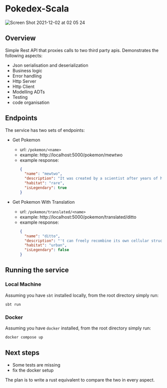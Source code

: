 # Pokedex-Scala

![Screen Shot 2021-12-02 at 02 05 24](https://user-images.githubusercontent.com/13497500/144344171-7bf35e27-d885-4297-87fc-7aa97c786f6e.png)

## Overview

Simple Rest API that proxies calls to two third party apis. Demonstrates the following aspects:

- Json serialisation and deserialization
- Business logic
- Error handling
- Http Server
- Http Client
- Modelling ADTs
- Testing
- code organisation

## Endpoints

The service has two sets of endpoints: 

- Get Pokemon 
  - url: `/pokemon/<name>`
  - example: http://localhost:5000/pokemon/mewtwo
  - example response:
    ```json
    {
      "name": "mewtwo",
      "description": "It was created by a scientist after years of horrific gene splicing and DNA engineering experiments.",
      "habitat": "rare",
      "isLegendary": true
    }
    ```

- Get Pokemon With Translation 
    - url: `/pokemon/translated/<name>`
    - example: http://localhost:5000/pokemon/translated/ditto
    - example response:
      ```json
      {
        "name": "ditto",
        "description": "'t can freely recombine its own cellular structure to transform into other life-forms.",
        "habitat": "urban",
        "isLegendary": false
      }
      ```    


## Running the service

### Local Machine

Assuming you have `sbt` installed locally, from the root directory simply run:

```bash
sbt run
```

### Docker

Assuming you have `docker` installed, from the root directory simply run:

```bash
docker compose up
```

## Next steps

- Some tests are missing
- fix the docker setup

The plan is to write a rust equivalent to compare the two in every aspect.
